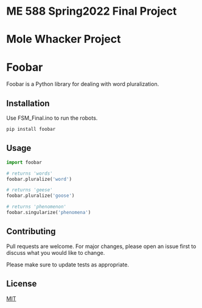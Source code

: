 # ME 588 Spring2022 Final Project
# Mole Whacker Project
# Foobar

Foobar is a Python library for dealing with word pluralization.

## Installation

Use FSM_Final.ino to run the robots. 

```bash
pip install foobar
```

## Usage

```python
import foobar

# returns 'words'
foobar.pluralize('word')

# returns 'geese'
foobar.pluralize('goose')

# returns 'phenomenon'
foobar.singularize('phenomena')
```

## Contributing
Pull requests are welcome. For major changes, please open an issue first to discuss what you would like to change.

Please make sure to update tests as appropriate.

## License
[MIT](https://choosealicense.com/licenses/mit/)

